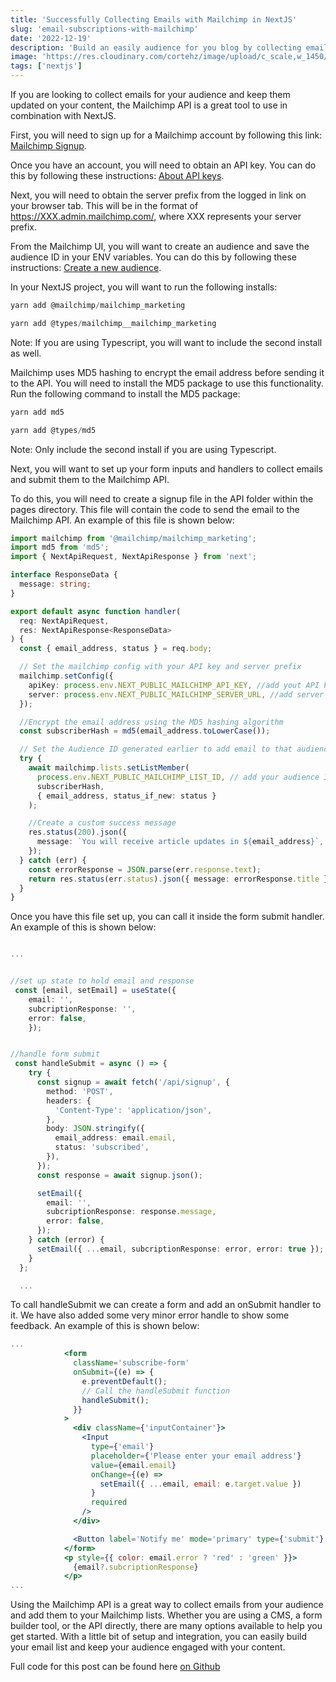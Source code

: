 ```yaml
---
title: 'Successfully Collecting Emails with Mailchimp in NextJS'
slug: 'email-subscriptions-with-mailchimp'
date: '2022-12-19'
description: 'Build an easily audience for you blog by collecting email subscriptions with Mailchimp API using NextJS.'
image: 'https://res.cloudinary.com/cortehz/image/upload/c_scale,w_1450/v1671488871/blog_images/main-image/next_mailchimp.webp'
tags: ['nextjs']
---
```


If you are looking to collect emails for your audience and keep them updated on your content, the Mailchimp API is a great tool to use in combination with NextJS.

First, you will need to sign up for a Mailchimp account by following this link: [Mailchimp Signup](https://mailchimp.com/signup/).

Once you have an account, you will need to obtain an API key. You can do this by following these instructions: [About API keys](https://mailchimp.com/help/about-api-keys/).

Next, you will need to obtain the server prefix from the logged in link on your browser tab. This will be in the format of https://XXX.admin.mailchimp.com/, where XXX represents your server prefix.

From the Mailchimp UI, you will want to create an audience and save the audience ID in your ENV variables. You can do this by following these instructions: [Create a new audience](https://mailchimp.com/help/create-audience/).

In your NextJS project, you will want to run the following installs:

```javascript
yarn add @mailchimp/mailchimp_marketing
```

```javascript
yarn add @types/mailchimp__mailchimp_marketing
```

Note: If you are using Typescript, you will want to include the second install as well.

Mailchimp uses MD5 hashing to encrypt the email address before sending it to the API. You will need to install the MD5 package to use this functionality. Run the following command to install the MD5 package:

```js
yarn add md5

yarn add @types/md5
```

Note: Only include the second install if you are using Typescript.

Next, you will want to set up your form inputs and handlers to collect emails and submit them to the Mailchimp API.

To do this, you will need to create a signup file in the API folder within the pages directory. This file will contain the code to send the email to the Mailchimp API. An example of this file is shown below:

```typescript
import mailchimp from '@mailchimp/mailchimp_marketing';
import md5 from 'md5';
import { NextApiRequest, NextApiResponse } from 'next';

interface ResponseData {
  message: string;
}

export default async function handler(
  req: NextApiRequest,
  res: NextApiResponse<ResponseData>
) {
  const { email_address, status } = req.body;

  // Set the mailchimp config with your API key and server prefix
  mailchimp.setConfig({
    apiKey: process.env.NEXT_PUBLIC_MAILCHIMP_API_KEY, //add yout API key here
    server: process.env.NEXT_PUBLIC_MAILCHIMP_SERVER_URL, //add server prefix here
  });

  //Encrypt the email address using the MD5 hashing algorithm
  const subscriberHash = md5(email_address.toLowerCase());

  // Set the Audience ID generated earlier to add email to that audience
  try {
    await mailchimp.lists.setListMember(
      process.env.NEXT_PUBLIC_MAILCHIMP_LIST_ID, // add your audience ID here
      subscriberHash,
      { email_address, status_if_new: status }
    );

    //Create a custom success message
    res.status(200).json({
      message: `You will receive article updates in ${email_address}`,
    });
  } catch (err) {
    const errorResponse = JSON.parse(err.response.text);
    return res.status(err.status).json({ message: errorResponse.title });
  }
}
```

Once you have this file set up, you can call it inside the form submit handler. An example of this is shown below:

```typescript

...


//set up state to hold email and response
 const [email, setEmail] = useState({
    email: '',
    subcriptionResponse: '',
    error: false,
    });


//handle form submit
 const handleSubmit = async () => {
    try {
      const signup = await fetch('/api/signup', {
        method: 'POST',
        headers: {
          'Content-Type': 'application/json',
        },
        body: JSON.stringify({
          email_address: email.email,
          status: 'subscribed',
        }),
      });
      const response = await signup.json();

      setEmail({
        email: '',
        subcriptionResponse: response.message,
        error: false,
      });
    } catch (error) {
      setEmail({ ...email, subcriptionResponse: error, error: true });
    }
  };

  ...
```

To call handleSubmit we can create a form and add an onSubmit handler to it. We have also added some very minor error handle to show some feedback. An example of this is shown below:

```jsx
...
            <form
              className='subscribe-form'
              onSubmit={(e) => {
                e.preventDefault();
                // Call the handleSubmit function
                handleSubmit();
              }}
            >
              <div className={'inputContainer'}>
                <Input
                  type={'email'}
                  placeholder={'Please enter your email address'}
                  value={email.email}
                  onChange={(e) =>
                    setEmail({ ...email, email: e.target.value })
                  }
                  required
                />
              </div>

              <Button label='Notify me' mode='primary' type={'submit'} />
            </form>
            <p style={{ color: email.error ? 'red' : 'green' }}>
              {email?.subcriptionResponse}
            </p>
...
```

Using the Mailchimp API is a great way to collect emails from your audience and add them to your Mailchimp lists. Whether you are using a CMS, a form builder tool, or the API directly, there are many options available to help you get started. With a little bit of setup and integration, you can easily build your email list and keep your audience engaged with your content.

Full code for this post can be found here [on Github](https://github.com/cortehz/nextjs-mailchimp-api)
